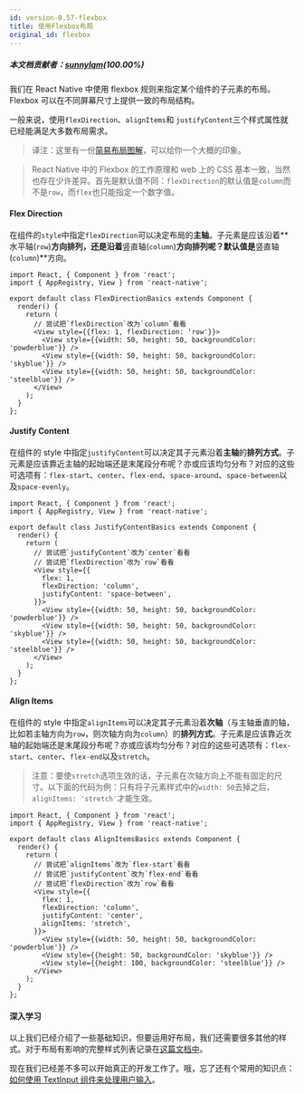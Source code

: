 ```yaml
---
id: version-0.57-flexbox
title: 使用Flexbox布局
original_id: flexbox
---
```

##### 本文档贡献者：[sunnylqm](https://github.com/search?q=sunnylqm%40qq.com+in%3Aemail&type=Users)(100.00%)

我们在 React Native 中使用 flexbox 规则来指定某个组件的子元素的布局。Flexbox 可以在不同屏幕尺寸上提供一致的布局结构。

一般来说，使用`flexDirection`、`alignItems`和 `justifyContent`三个样式属性就已经能满足大多数布局需求。

> 译注：这里有一份[简易布局图解](http://weibo.com/1712131295/CoRnElNkZ?ref=collection&type=comment)，可以给你一个大概的印象。

> React Native 中的 Flexbox 的工作原理和 web 上的 CSS 基本一致，当然也存在少许差异。首先是默认值不同：`flexDirection`的默认值是`column`而不是`row`，而`flex`也只能指定一个数字值。

#### Flex Direction

在组件的`style`中指定`flexDirection`可以决定布局的**主轴**。子元素是应该沿着**水平轴(`row`)**方向排列，还是沿着**竖直轴(`column`)**方向排列呢？默认值是**竖直轴(`column`)**方向。

```ReactNativeWebPlayer
import React, { Component } from 'react';
import { AppRegistry, View } from 'react-native';

export default class FlexDirectionBasics extends Component {
  render() {
    return (
      // 尝试把`flexDirection`改为`column`看看
      <View style={{flex: 1, flexDirection: 'row'}}>
        <View style={{width: 50, height: 50, backgroundColor: 'powderblue'}} />
        <View style={{width: 50, height: 50, backgroundColor: 'skyblue'}} />
        <View style={{width: 50, height: 50, backgroundColor: 'steelblue'}} />
      </View>
    );
  }
};
```

#### Justify Content

在组件的 style 中指定`justifyContent`可以决定其子元素沿着**主轴**的**排列方式**。子元素是应该靠近主轴的起始端还是末尾段分布呢？亦或应该均匀分布？对应的这些可选项有：`flex-start`、`center`、`flex-end`、`space-around`、`space-between`以及`space-evenly`。

```ReactNativeWebPlayer
import React, { Component } from 'react';
import { AppRegistry, View } from 'react-native';

export default class JustifyContentBasics extends Component {
  render() {
    return (
      // 尝试把`justifyContent`改为`center`看看
      // 尝试把`flexDirection`改为`row`看看
      <View style={{
        flex: 1,
        flexDirection: 'column',
        justifyContent: 'space-between',
      }}>
        <View style={{width: 50, height: 50, backgroundColor: 'powderblue'}} />
        <View style={{width: 50, height: 50, backgroundColor: 'skyblue'}} />
        <View style={{width: 50, height: 50, backgroundColor: 'steelblue'}} />
      </View>
    );
  }
};
```

#### Align Items

在组件的 style 中指定`alignItems`可以决定其子元素沿着**次轴**（与主轴垂直的轴，比如若主轴方向为`row`，则次轴方向为`column`）的**排列方式**。子元素是应该靠近次轴的起始端还是末尾段分布呢？亦或应该均匀分布？对应的这些可选项有：`flex-start`、`center`、`flex-end`以及`stretch`。

> 注意：要使`stretch`选项生效的话，子元素在次轴方向上不能有固定的尺寸。以下面的代码为例：只有将子元素样式中的`width: 50`去掉之后，`alignItems: 'stretch'`才能生效。

```ReactNativeWebPlayer
import React, { Component } from 'react';
import { AppRegistry, View } from 'react-native';

export default class AlignItemsBasics extends Component {
  render() {
    return (
      // 尝试把`alignItems`改为`flex-start`看看
      // 尝试把`justifyContent`改为`flex-end`看看
      // 尝试把`flexDirection`改为`row`看看
      <View style={{
        flex: 1,
        flexDirection: 'column',
        justifyContent: 'center',
        alignItems: 'stretch',
      }}>
        <View style={{width: 50, height: 50, backgroundColor: 'powderblue'}} />
        <View style={{height: 50, backgroundColor: 'skyblue'}} />
        <View style={{height: 100, backgroundColor: 'steelblue'}} />
      </View>
    );
  }
};
```

#### 深入学习

以上我们已经介绍了一些基础知识，但要运用好布局，我们还需要很多其他的样式。对于布局有影响的完整样式列表记录在[这篇文档中](layout-props.md)。

现在我们已经差不多可以开始真正的开发工作了。哦，忘了还有个常用的知识点：[如何使用 TextInput 组件来处理用户输入](handling-text-input.md)。
